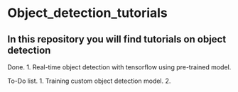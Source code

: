 # Object_detection_tutorials

## In this repository you will find tutorials on object detection

  
  Done.
    1. Real-time object detection with tensorflow using pre-trained model.
  
  To-Do list.
    1. Training custom object detection model.
    2. 
    

